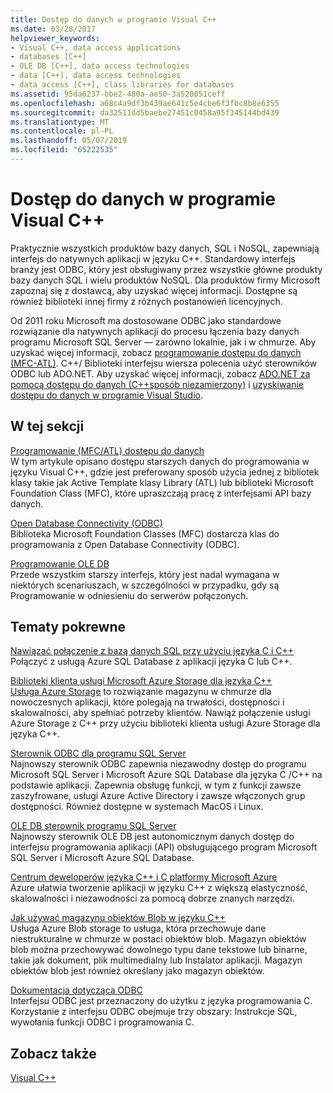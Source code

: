```yaml
---
title: Dostęp do danych w programie Visual C++
ms.date: 03/28/2017
helpviewer_keywords:
- Visual C++, data access applications
- databases [C++]
- OLE DB [C++], data access technologies
- data [C++], data access technologies
- data access [C++], class libraries for databases
ms.assetid: 95da6237-bbe2-480a-ae50-3a520051ceff
ms.openlocfilehash: a68c4a9df3b439ae641c5e4cbe6f3fbc8b8e6355
ms.sourcegitcommit: da32511dd5baebe27451c0458a95f345144bd439
ms.translationtype: MT
ms.contentlocale: pl-PL
ms.lasthandoff: 05/07/2019
ms.locfileid: "65222535"
---
```

# <a name="data-access-in-visual-c"></a>Dostęp do danych w programie Visual C++

Praktycznie wszystkich produktów bazy danych, SQL i NoSQL, zapewniają interfejs do natywnych aplikacji w języku C++. Standardowy interfejs branży jest ODBC, który jest obsługiwany przez wszystkie główne produkty bazy danych SQL i wielu produktów NoSQL. Dla produktów firmy Microsoft zapoznaj się z dostawcą, aby uzyskać więcej informacji. Dostępne są również biblioteki innej firmy z różnych postanowień licencyjnych.

Od 2011 roku Microsoft ma dostosowane ODBC jako standardowe rozwiązanie dla natywnych aplikacji do procesu łączenia bazy danych programu Microsoft SQL Server — zarówno lokalnie, jak i w chmurze. Aby uzyskać więcej informacji, zobacz [programowanie dostępu do danych \(MFC-ATL\)](data-access-programming-mfc-atl.md). C++/ Biblioteki interfejsu wiersza polecenia użyć sterowników ODBC lub ADO.NET. Aby uzyskać więcej informacji, zobacz [ADO.NET za pomocą dostępu do danych (C++sposób niezamierzony)](../dotnet/data-access-using-adonet-cpp-cli.md) i [uzyskiwanie dostępu do danych w programie Visual Studio](https://docs.microsoft.com/visualstudio/data-tools/accessing-data-in-visual-studio).

## <a name="in-this-section"></a>W tej sekcji

[Programowanie (MFC/ATL) dostępu do danych](data-access-programming-mfc-atl.md)<br/>
W tym artykule opisano dostępu starszych danych do programowania w języku Visual C++, gdzie jest preferowany sposób użycia jednej z bibliotek klasy takie jak Active Template klasy Library (ATL) lub biblioteki Microsoft Foundation Class (MFC), które upraszczają pracę z interfejsami API bazy danych.

[Open Database Connectivity (ODBC)](odbc/open-database-connectivity-odbc.md)<br/>
Biblioteka Microsoft Foundation Classes (MFC) dostarcza klas do programowania z Open Database Connectivity (ODBC).

[Programowanie OLE DB](oledb/ole-db-programming.md)<br/>
Przede wszystkim starszy interfejs, który jest nadal wymagana w niektórych scenariuszach, w szczególności w przypadku, gdy są Programowanie w odniesieniu do serwerów połączonych.

## <a name="related-topics"></a>Tematy pokrewne

[Nawiązać połączenie z bazą danych SQL przy użyciu języka C i C++](/azure/sql-database/sql-database-develop-cplusplus-simple)<br/>
Połączyć z usługą Azure SQL Database z aplikacji języka C lub C++.

[Biblioteki klienta usługi Microsoft Azure Storage dla języka C++](https://github.com/Azure/azure-storage-cpp)<br/>
[Usługa Azure Storage](/azure/storage/storage-introduction) to rozwiązanie magazynu w chmurze dla nowoczesnych aplikacji, które polegają na trwałości, dostępności i skalowalności, aby spełniać potrzeby klientów. Nawiąż połączenie usługi Azure Storage z C++ przy użyciu biblioteki klienta usługi Azure Storage dla języka C++.

[Sterownik ODBC dla programu SQL Server](/sql/connect/odbc/microsoft-odbc-driver-for-sql-server)<br/>
Najnowszy sterownik ODBC zapewnia niezawodny dostęp do programu Microsoft SQL Server i Microsoft Azure SQL Database dla języka C /C++ na podstawie aplikacji. Zapewnia obsługę funkcji, w tym z funkcji zawsze zaszyfrowane, usługi Azure Active Directory i zawsze włączonych grup dostępności. Również dostępne w systemach MacOS i Linux.

[OLE DB sterownik programu SQL Server](/sql/connect/oledb/oledb-driver-for-sql-server)<br/>
Najnowszy sterownik OLE DB jest autonomicznym danych dostęp do interfejsu programowania aplikacji (API) obsługującego program Microsoft SQL Server i Microsoft Azure SQL Database.

[Centrum deweloperów języka C++ i C platformy Microsoft Azure](https://azure.microsoft.com/develop/cpp/)<br/>
Azure ułatwia tworzenie aplikacji w języku C++ z większą elastyczność, skalowalności i niezawodności za pomocą dobrze znanych narzędzi.

[Jak używać magazynu obiektów Blob w języku C++](https://docs.microsoft.com/azure/storage/storage-c-plus-plus-how-to-use-blobs)<br/>
Usługa Azure Blob storage to usługa, która przechowuje dane niestrukturalne w chmurze w postaci obiektów blob. Magazyn obiektów blob można przechowywać dowolnego typu dane tekstowe lub binarne, takie jak dokument, plik multimedialny lub Instalator aplikacji. Magazyn obiektów blob jest również określany jako magazyn obiektów.

[ Dokumentacja dotycząca ODBC](https://docs.microsoft.com/sql/odbc/reference/odbc-programmer-s-reference)<br/>
Interfejsu ODBC jest przeznaczony do użytku z języka programowania C. Korzystanie z interfejsu ODBC obejmuje trzy obszary: Instrukcje SQL, wywołania funkcji ODBC i programowania C.

## <a name="see-also"></a>Zobacz także

[Visual C++](../overview/visual-cpp-in-visual-studio.md)
